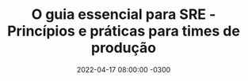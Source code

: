 ---
layout: post 
title:  "O guia essencial para SRE - Princípios e práticas para times de produção"
date:   2022-04-17 08:00:00 -0300
published: true
tag: "Edição #6 - 18.04.2022"
headline: "O guia essencial para SRE - Princípios e práticas para times de produção"
highlight_title: "The Essential Guide to SRE"
highlight_url: "https://www.blameless.com/the-essential-guide-to-sre"
highlight_autor: "Blameless"
comentario: |-
    "O guia de como implementar as práticas de SRE da Blameless é, como o próprio título sugere, essencial. O guia não trás, e acredito que nem conseguiria, um roteiro detalhado de como adotar as práticas descritas e implementadas em organizações como Google e LinkedIn, grandes evangelistas da disciplina de engenharia de confiabilidade. Entretanto, o guia indica quais princípios deveriam ser observados pelas organizações, haja visto que menos da metade das práticas do Google podem ser implementadas sem ajustes, ou sequer fazem sentido, na maioria delas.
    
    O guia contribui para a evolução das organizações através da construção de um modelo estruturado dos pilares que permitirão que as empresas adotem práticas adequadas aos seus modelos operacionais. Esses pilares são descritos como:
    
    (1) Criar um mindset de resiliência
    (2) Reduzir problemas e eliminar impecilhos para inovação
    (3) Sempre entender os sistemas sob a perspectiva dos humanos
    
    Apesar de todos serem muito importantes, não consigo deixar de destacar o terceiro pilar. Todos nós temos a tendência natural de analisar os sistemas sob a perspectiva das tecnologias que implementamos quando na verdade é a partir do momento em que observamos sob a perspectiva das pessoas e suas interações com os sistemas (e umas com as outras) que capturamos as verdadeiras oportunidades de evolução"
comentado_por: "Ricardo Coelho de Sousa"
comentado_por_linkedin: "http://www.linkedin.com/in/rcsousa1"
---